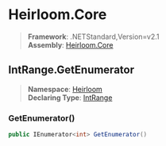# Heirloom.Core

> **Framework**: .NETStandard,Version=v2.1  
> **Assembly**: [Heirloom.Core][0]  

## IntRange.GetEnumerator

> **Namespace**: [Heirloom][0]  
> **Declaring Type**: [IntRange][1]  

### GetEnumerator()

```cs
public IEnumerator<int> GetEnumerator()
```

[0]: ../../../Heirloom.Core.md
[1]: ../IntRange.md
